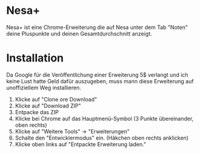 # Nesa+
Nesa+ ist eine Chrome-Erweiterung die auf Nesa unter dem Tab "Noten" deine Pluspunkte und deinen Gesamtdurchschnitt anzeigt.

# Installation
Da Google für die Veröffentlichung einer Erweiterung 5$ verlangt und ich keine Lust hatte Geld dafür auszugeben, muss mann diese Erweiterung auf unoffiziellem Weg installieren.

1. Klicke auf "Clone ore Download"
2. Klicke auf "Download ZIP"
3. Entpacke das ZIP
4. Klicke bei Chrome auf das Hauptmenü-Symbol (3 Punkte übereinander, oben rechts)
5. Klicke auf "Weitere Tools" -> "Erweiterungen"
6. Schalte den "Entwicklermodus" ein. (Häkchen oben rechts anklicken)
7. Klicke oben links auf "Entpackte Erweiterung laden."
